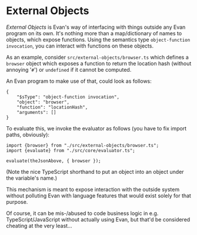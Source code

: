 # External Objects

_External Objects_ is Evan's way of interfacing with things outside any Evan program on its own.
It's nothing more than a map/dictionary of names to objects, which expose functions.
Using the semantics type `object-function invocation`, you can interact with functions on these objects.

As an example, consider `src/external-objects/browser.ts` which defines a `browser` object which exposes a function to return the location hash (without annoying '`#`') or `undefined` if it cannot be computed.

An Evan program to make use of that, could look as follows:

```
{
	"$sType": "object-function invocation",
	"object": "browser",
	"function": "locationHash",
	"arguments": []
}
```

To evaluate this, we invoke the evaluator as follows (you have to fix import paths, obviously):

```
import {browser} from "./src/external-objects/browser.ts";
import {evaluate} from "./src/core/evaluator.ts";

evaluate(theJsonAbove, { browser });
```

(Note the nice TypeScript shorthand to put an object into an object under the variable's name.)

This mechanism is meant to expose interaction with the outside system without polluting Evan with language features that would exist solely for that purpose.

Of course, it can be mis-/abused to code business logic in e.g. TypeScript/JavaScript without actually using Evan, but that'd be considered cheating at the very least...

